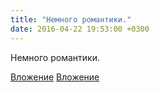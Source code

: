 ```yaml
---
title: "Немного романтики."
date: 2016-04-22 19:53:00 +0300
---
```


Немного романтики.


[Вложение](/assets/vk_photos/2/hy4uxOZjYUs.jpg)
[Вложение](/assets/vk_photos/1/OXkXiHdpVSM.jpg)
